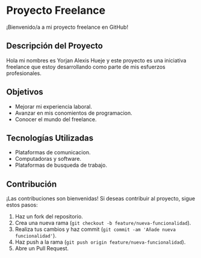 # Proyecto Freelance

¡Bienvenido/a a mi proyecto freelance en GitHub!

## Descripción del Proyecto

Hola mi nombres es Yorjan Alexis Hueje y este proyecto es una iniciativa freelance que estoy desarrollando como parte de mis esfuerzos profesionales.

## Objetivos

- Mejorar mi experiencia laboral.
- Avanzar en mis conomientos de programacion.
- Conocer el mundo del freelance.

## Tecnologías Utilizadas

- Plataformas de comunicacion.
- Computadoras y software.
- Plataformas de busqueda de trabajo.

## Contribución

¡Las contribuciones son bienvenidas! Si deseas contribuir al proyecto, sigue estos pasos:

1. Haz un fork del repositorio.
2. Crea una nueva rama (`git checkout -b feature/nueva-funcionalidad`).
3. Realiza tus cambios y haz commit (`git commit -am 'Añade nueva funcionalidad'`).
4. Haz push a la rama (`git push origin feature/nueva-funcionalidad`).
5. Abre un Pull Request.
